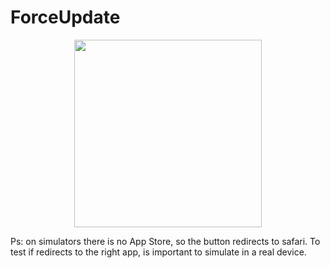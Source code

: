 # ForceUpdate
<p align="center">
  <img width="300" src="https://user-images.githubusercontent.com/97125566/187006901-6c248ccc-04a8-4e03-9e6c-c9d4ac5ebcdb.png">
</p>


Ps: on simulators there is no App Store, so the button redirects to safari. To test if redirects to the right app, is important to simulate in a real device.
